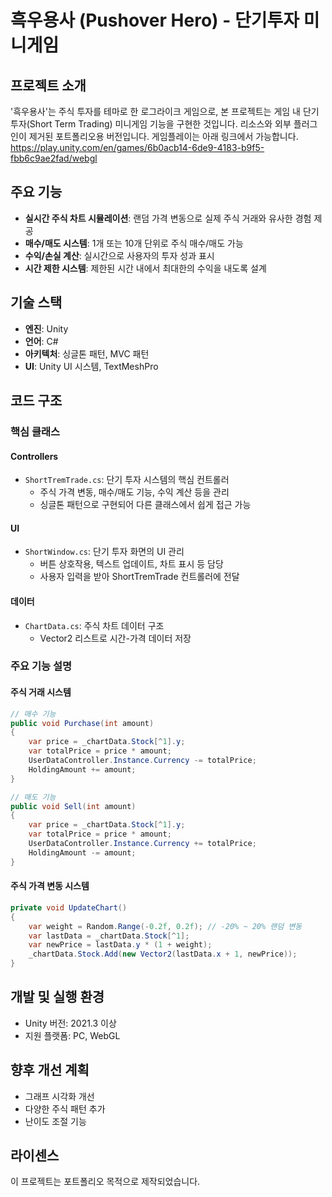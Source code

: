 # 흑우용사 (Pushover Hero) - 단기투자 미니게임

## 프로젝트 소개
'흑우용사'는 주식 투자를 테마로 한 로그라이크 게임으로, 본 프로젝트는 게임 내 단기투자(Short Term Trading) 미니게임 기능을 구현한 것입니다. 리소스와 외부 플러그인이 제거된 포트폴리오용 버전입니다.
게임플레이는 아래 링크에서 가능합니다.
https://play.unity.com/en/games/6b0acb14-6de9-4183-b9f5-fbb6c9ae2fad/webgl

## 주요 기능
- **실시간 주식 차트 시뮬레이션**: 랜덤 가격 변동으로 실제 주식 거래와 유사한 경험 제공
- **매수/매도 시스템**: 1개 또는 10개 단위로 주식 매수/매도 가능
- **수익/손실 계산**: 실시간으로 사용자의 투자 성과 표시
- **시간 제한 시스템**: 제한된 시간 내에서 최대한의 수익을 내도록 설계

## 기술 스택
- **엔진**: Unity
- **언어**: C#
- **아키텍처**: 싱글톤 패턴, MVC 패턴
- **UI**: Unity UI 시스템, TextMeshPro

## 코드 구조

### 핵심 클래스

#### Controllers
- `ShortTremTrade.cs`: 단기 투자 시스템의 핵심 컨트롤러
  - 주식 가격 변동, 매수/매도 기능, 수익 계산 등을 관리
  - 싱글톤 패턴으로 구현되어 다른 클래스에서 쉽게 접근 가능

#### UI
- `ShortWindow.cs`: 단기 투자 화면의 UI 관리
  - 버튼 상호작용, 텍스트 업데이트, 차트 표시 등 담당
  - 사용자 입력을 받아 ShortTremTrade 컨트롤러에 전달

#### 데이터
- `ChartData.cs`: 주식 차트 데이터 구조
  - Vector2 리스트로 시간-가격 데이터 저장

### 주요 기능 설명

#### 주식 거래 시스템
```csharp
// 매수 기능
public void Purchase(int amount)
{
    var price = _chartData.Stock[^1].y;
    var totalPrice = price * amount;
    UserDataController.Instance.Currency -= totalPrice;
    HoldingAmount += amount;
}

// 매도 기능
public void Sell(int amount)
{
    var price = _chartData.Stock[^1].y;
    var totalPrice = price * amount;
    UserDataController.Instance.Currency += totalPrice;
    HoldingAmount -= amount;
}
```

#### 주식 가격 변동 시스템
```csharp
private void UpdateChart()
{
    var weight = Random.Range(-0.2f, 0.2f); // -20% ~ 20% 랜덤 변동
    var lastData = _chartData.Stock[^1];
    var newPrice = lastData.y * (1 + weight);
    _chartData.Stock.Add(new Vector2(lastData.x + 1, newPrice));
}
```

## 개발 및 실행 환경
- Unity 버전: 2021.3 이상
- 지원 플랫폼: PC, WebGL

## 향후 개선 계획
- 그래프 시각화 개선
- 다양한 주식 패턴 추가
- 난이도 조절 기능

## 라이센스
이 프로젝트는 포트폴리오 목적으로 제작되었습니다. 
